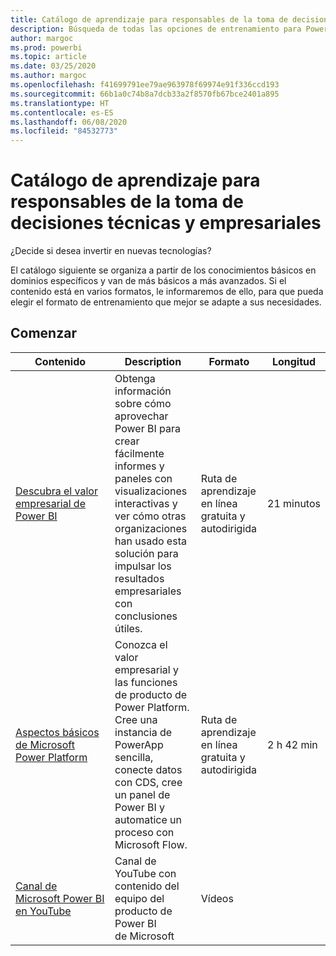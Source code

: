```yaml
---
title: Catálogo de aprendizaje para responsables de la toma de decisiones técnicas y empresariales
description: Búsqueda de todas las opciones de entrenamiento para Power BI
author: margoc
ms.prod: powerbi
ms.topic: article
ms.date: 03/25/2020
ms.author: margoc
ms.openlocfilehash: f41699791ee79ae963978f69974e91f336ccd193
ms.sourcegitcommit: 66b1a0c74b8a7dcb33a2f8570fb67bce2401a895
ms.translationtype: HT
ms.contentlocale: es-ES
ms.lasthandoff: 06/08/2020
ms.locfileid: "84532773"
---
```

# <a name="business-and-technical-decision-makers-learning-catalog"></a>Catálogo de aprendizaje para responsables de la toma de decisiones técnicas y empresariales

¿Decide si desea invertir en nuevas tecnologías? 

El catálogo siguiente se organiza a partir de los conocimientos básicos en dominios específicos y van de más básicos a más avanzados. Si el contenido está en varios formatos, le informaremos de ello, para que pueda elegir el formato de entrenamiento que mejor se adapte a sus necesidades. 

## <a name="get-started"></a>Comenzar<a name="get-started"></a>
| Contenido  | Description  | Formato  | Longitud     |
|---------------------------------------------------------------------------------------------------------------|------------------------------------------------------------------------------------------------------------------------------------------------------------------------------------------------------------------------|---------------------------------------|------------|
| [Descubra el valor empresarial de Power BI](https://docs.microsoft.com/learn/modules/introduction-power-bi/) | Obtenga información sobre cómo aprovechar Power BI para crear fácilmente informes y paneles con visualizaciones interactivas y ver cómo otras organizaciones han usado esta solución para impulsar los resultados empresariales con conclusiones útiles. | Ruta de aprendizaje en línea gratuita y autodirigida | 21 minutos |
| [Aspectos básicos de Microsoft Power Platform](https://docs.microsoft.com/learn/paths/power-plat-fundamentals/)      | Conozca el valor empresarial y las funciones de producto de Power Platform. Cree una instancia de PowerApp sencilla, conecte datos con CDS, cree un panel de Power BI y automatice un proceso con Microsoft Flow.                          | Ruta de aprendizaje en línea gratuita y autodirigida | 2 h 42 min  |
| [Canal de Microsoft Power BI en YouTube](https://www.youtube.com/user/mspowerbi/videos)  | Canal de YouTube con contenido del equipo del producto de Power BI de Microsoft  | Vídeos   |            |
